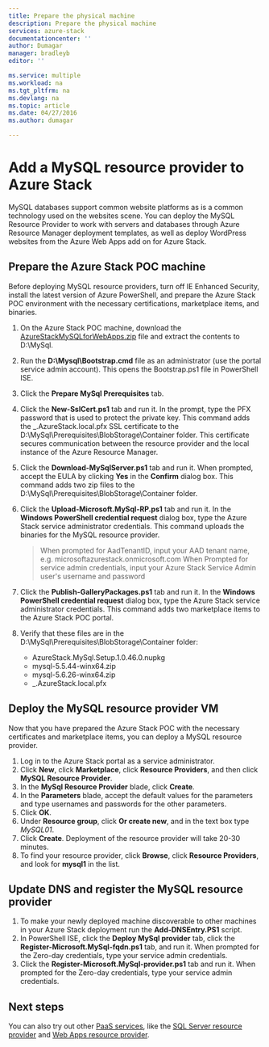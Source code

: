 ```yaml
---
title: Prepare the physical machine
description: Prepare the physical machine
services: azure-stack
documentationcenter: ''
author: Dumagar
manager: bradleyb
editor: ''

ms.service: multiple
ms.workload: na
ms.tgt_pltfrm: na
ms.devlang: na
ms.topic: article
ms.date: 04/27/2016
ms.author: dumagar

---
```

# Add a MySQL resource provider to Azure Stack
MySQL databases support common website platforms as is a common technology used on the websites scene. You can deploy the MySQL Resource Provider to work with servers and databases through Azure Resource Manager deployment templates, as well as deploy WordPress websites from the Azure Web Apps add on for Azure Stack.

## Prepare the Azure Stack POC machine
Before deploying MySQL resource providers, turn off IE Enhanced Security, install the latest version of Azure PowerShell, and prepare the Azure Stack POC environment with the necessary certifications, marketplace items, and binaries.

1. On the Azure Stack POC machine, download the [AzureStackMySQLforWebApps.zip](http://aka.ms/MASMySQLRP) file and extract the contents to D:\MySql.
2. Run the **D:\Mysql\Bootstrap.cmd** file as an administrator (use the portal service admin account). This opens the Bootstrap.ps1 file in PowerShell ISE.
3. Click the **Prepare MySql Prerequisites** tab.
4. Click the **New-SslCert.ps1** tab and run it. In the prompt, type the PFX password that is used to protect the private key. This command adds the \_.AzureStack.local.pfx SSL certificate to the D:\MySql\Prerequisites\BlobStorage\Container folder. This certificate secures communication between the resource provider and the local instance of the Azure Resource Manager.
5. Click the **Download-MySqlServer.ps1** tab and run it. When prompted, accept the EULA by clicking **Yes** in the **Confirm** dialog box. This command adds two zip files to the D:\MySql\Prerequisites\BlobStorage\Container folder.
6. Click the **Upload-Microsoft.MySql-RP.ps1** tab and run it. In the **Windows PowerShell credential request** dialog box, type the Azure Stack service administrator credentials. This command uploads the binaries for the MySQL resource provider.
   
   > When prompted for AadTenantID, input your AAD tenant name, e.g. microsoftazurestack.onmicrosoft.com
   > When Prompted for service admin credentials, input your Azure Stack Service Admin user's username and password
   > 
   > 
7. Click the **Publish-GalleryPackages.ps1** tab and run it. In the **Windows PowerShell credential request** dialog box, type the Azure Stack service administrator credentials. This command adds two marketplace items to the Azure Stack POC portal.
8. Verify that these files are in the D:\MySql\Prerequisites\BlobStorage\Container folder:
   
   * AzureStack.MySql.Setup.1.0.46.0.nupkg
   * mysql-5.5.44-winx64.zip
   * mysql-5.6.26-winx64.zip
   * \_.AzureStack.local.pfx

## Deploy the MySQL resource provider VM
Now that you have prepared the Azure Stack POC with the necessary certificates and marketplace items, you can deploy a MySQL resource provider.

1. Log in to the Azure Stack portal as a service administrator.
2. Click **New**, click **Marketplace**, click **Resource Providers**, and then click **MySQL Resource Provider**.
3. In the **MySql Resource Provider** blade, click **Create**.
4. In the **Parameters** blade, accept the default values for the parameters and type usernames and passwords for the other parameters.
5. Click **OK**.
6. Under **Resource group**, click **Or create new**, and in the text box type *MySQL01*.
7. Click **Create**. Deployment of the resource provider will take 20-30 minutes.
8. To find your resource provider, click **Browse**, click **Resource Providers**, and look for **mysql1** in the list.

## Update DNS and register the MySQL resource provider
1. To make your newly deployed machine discoverable to other machines in your Azure Stack deployment run the **Add-DNSEntry.PS1** script.
2. In PowerShell ISE, click the **Deploy MySql provider** tab, click the **Register-Microsoft.MySql-fqdn.ps1** tab, and run it. When prompted for the Zero-day credentials, type your service admin credentials.
3. Click the **Register-Microsoft.MySql-provider.ps1** tab and run it. When prompted for the Zero-day credentials, type your service admin credentials.

## Next steps
You can also try out other [PaaS services](azure-stack-tools-paas-services.md), like the [SQL Server resource provider](azure-stack-sqlrp-deploy.md) and [Web Apps resource provider](azure-stack-webapps-deploy.md).

